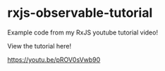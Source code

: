 # rxjs-observable-tutorial
Example code from my RxJS youtube tutorial video!

View the tutorial here!

https://youtu.be/pROV0sVwb90
